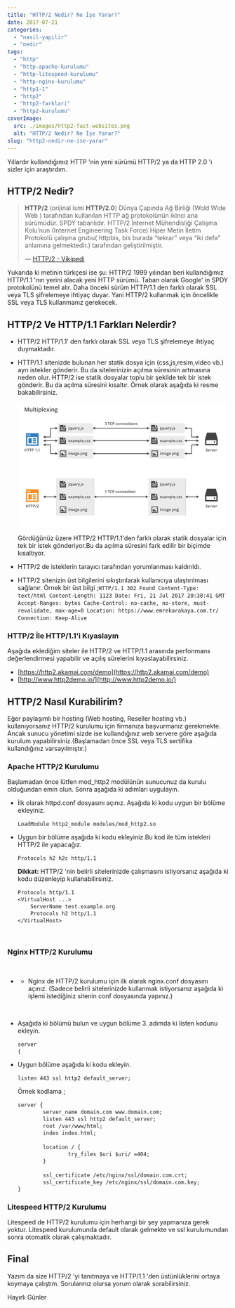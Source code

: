 ```yaml
---
title: "HTTP/2 Nedir? Ne İşe Yarar?"
date: 2017-07-21
categories: 
  - "nasil-yapilir"
  - "nedir"
tags: 
  - "http"
  - "http-apache-kurulumu"
  - "http-litespeed-kurulumu"
  - "http-nginx-kurulumu"
  - "http1-1"
  - "http2"
  - "http2-farklari"
  - "http2-kurulumu"
coverImage:
  src: ./images/http2-fast-websites.png
  alt: "HTTP/2 Nedir? Ne İşe Yarar?"
slug: "http2-nedir-ne-ise-yarar"
---
```


Yıllardır kullandığımız HTTP 'nin yeni sürümü HTTP/2 ya da HTTP 2.0 'ı sizler için araştırdım. <!--more-->

## HTTP/2 Nedir?

> **HTTP/2** (orijinal ismi **HTTP/2.0**) Dünya Çapında Ağ Birliği (Wold Wide Web ) tarafından kullanılan HTTP ağ protokolünün ikinci ana sürümüdür. SPDY tabanlıdır. HTTP/2 İnternet Mühendisliği Çalışma Kolu’nun (Internet Engineering Task Force) Hiper Metin İletim Protokolü çalışma grubu( httpbis, bis burada “tekrar” veya “iki defa” anlamına gelmektedir.) tarafından geliştirilmiştir.
> 
> — [HTTP/2 - Vikipedi](https://tr.wikipedia.org/wiki/HTTP/2)

Yukarıda ki metinin türkçesi ise şu: HTTP/2 1999 yılından beri kullandığımız HTTP/1.1 'nın yerini alacak yeni HTTP sürümü. Taban olarak Google' in SPDY protokolünü temel alır. Daha önceki sürüm HTTP/1.1 den farklı olarak SSL veya TLS şifrelemeye ihtiyaç duyar. Yani HTTP/2 kullanmak için öncelikle SSL veya TLS kullanmanız gerekecek.

## HTTP/2 Ve HTTP/1.1 Farkları Nelerdir?

- HTTP/2 HTTP/1.1' den farklı olarak SSL veya TLS şifrelemeye ihtiyaç duymaktadır.
- HTTP/1.1 sitenizde bulunan her statik dosya için (css,js,resim,video vb.) ayrı istekler gönderir. Bu da sitelerinizin açılma süresinin artmasına neden olur. HTTP/2 ise statik dosyalar toplu bir şekilde tek bir istek gönderir. Bu da açılma süresini kısaltır. Örnek olarak aşağıda ki resme bakabilirsiniz.
    
    ![istek](images/0Br1qB.png)
    
    Gördüğünüz üzere HTTP/2 HTTP/1.1'den farklı olarak statik dosyalar için tek bir istek gönderiyor.Bu da açılma süresini fark edilir bir biçimde kısaltıyor.
- HTTP/2 de isteklerin tarayıcı tarafından yorumlanması kaldırıldı.
- HTTP/2 sitenizin üst bilgilerini sıkıştırılarak kullanıcıya ulaştırılması sağlanır. Örnek bir üst bilgi ;`HTTP/1.1 302 Found Content-Type: text/html Content-Length: 1123 Date: Fri, 21 Jul 2017 20:38:41 GMT Accept-Ranges: bytes Cache-Control: no-cache, no-store, must-revalidate, max-age=0 Location: https://www.emrekarakaya.com.tr/ Connection: Keep-Alive`

### HTTP/2 İle HTTP/1.1'i Kıyaslayın

Aşağıda eklediğim siteler ile HTTP/2 ve HTTP/1.1 arasında perfonmans değerlendirmesi yapabilir ve açılış sürelerini kıyaslayabilirsiniz.

- [https://http2.akamai.com/demo](https://http2.akamai.com/demo)
- [http://www.http2demo.io/](http://www.http2demo.io/)

## HTTP/2 Nasıl Kurabilirim?

Eğer paylaşımlı bir hosting (Web hosting, Reseller hosting vb.) kullanıyorsanız HTTP/2 kurulumu için firmanıza başvurmanız gerekmekte. Ancak sunucu yönetimi sizde ise kullandığınız web servere göre aşağıda kurulum yapabilirsiniz.(Başlamadan önce SSL veya TLS sertifika kullandığınız varsayılmıştır.)

### Apache HTTP/2 Kurulumu

Başlamadan önce lütfen mod\_http2 modülünün sunucunuz da kurulu olduğundan emin olun. Sonra aşağıda ki adımları uygulayın.

- İlk olarak httpd.conf dosyasını açınız. Aşağıda ki kodu uygun bir bölüme ekleyiniz.
    
    ```
    LoadModule http2_module modules/mod_http2.so
    ```
    
- Uygun bir bölüme aşağıda ki kodu ekleyiniz.Bu kod ile tüm istekleri HTTP/2 ile yapacağız.
    
    ```
    Protocols h2 h2c http/1.1
    ```
    
    **Dikkat:** HTTP/2 'nin belirli sitelerinizde çalışmasını istiyorsanız aşağıda ki kodu düzenleyip kullanabilirsiniz.
    
    ```
    Protocols http/1.1
    <VirtualHost ...>
        ServerName test.example.org
        Protocols h2 http/1.1
    </VirtualHost>
    
    ```
    

 

### Nginx HTTP/2 Kurulumu

 

- - Nginx de HTTP/2 kurulumu için ilk olarak nginx.conf dosyasını açınız. (Sadece belirli sitelerinizde kullanmak istiyorsanız aşağıda ki işlemi istediğiniz sitenin conf dosyasında yapınız.)

 

- Aşağıda ki bölümü bulun ve uygun bölüme 3. adımda ki listen kodunu ekleyin.
    
    ```
    server 
    {
    
    ```
    
- Uygun bölüme aşağıda ki kodu ekleyin.
    
    ```
    listen 443 ssl http2 default_server;
    ```
    
    Örnek kodlama ;
    
    ```
    server {  
            server_name domain.com www.domain.com;
            listen 443 ssl http2 default_server;
            root /var/www/html;
            index index.html;
    
            location / {
                    try_files $uri $uri/ =404;
            }
    
            ssl_certificate /etc/nginx/ssl/domain.com.crt;
            ssl_certificate_key /etc/nginx/ssl/domain.com.key;
    }
    ```
    

### Litespeed HTTP/2 Kurulumu

Litespeed de HTTP/2 kurulumu için herhangi bir şey yapmanıza gerek yoktur. Litespeed kurulumunda default olarak gelmekte ve ssl kurulumundan sonra otomatik olarak çalışmaktadır.

## Final

Yazım da size HTTP/2 'yi tanıtmaya ve HTTP/1.1 'den üstünlüklerini ortaya koymaya çalıştım. Sorularınız olursa yorum olarak sorabilirsiniz.

Hayırlı Günler
